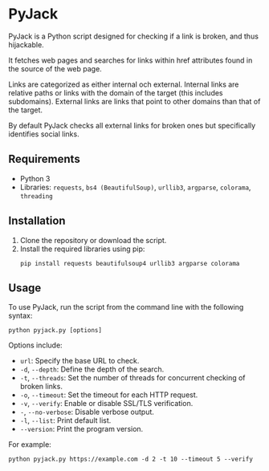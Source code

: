 
# PyJack

PyJack is a Python script designed for checking if a link is broken, and thus hijackable.

It fetches web pages and searches for links within href attributes found in the source of the web page. 

Links are categorized as either internal och external. 
Internal links are relative paths or links with the domain of the target (this includes subdomains).
External links are links that point to other domains than that of the target.

By default PyJack checks all external links for broken ones but specifically identifies social links.

## Requirements

- Python 3
- Libraries: `requests`, `bs4 (BeautifulSoup)`, `urllib3`, `argparse`, `colorama`, `threading`

## Installation

1. Clone the repository or download the script.
2. Install the required libraries using pip:
   ```
   pip install requests beautifulsoup4 urllib3 argparse colorama
   ```

## Usage

To use PyJack, run the script from the command line with the following syntax:

```
python pyjack.py [options]
```

Options include:

- `url`: Specify the base URL to check.
- `-d`, `--depth`: Define the depth of the search.
- `-t`, `--threads`: Set the number of threads for concurrent checking of broken links.
- `-o`, `--timeout`: Set the timeout for each HTTP request.
- `-v`, `--verify`: Enable or disable SSL/TLS verification.
- `-`, `--no-verbose`: Disable verbose output.
- `-l`, `--list`: Print default list.
- `--version`: Print the program version.

For example:

```
python pyjack.py https://example.com -d 2 -t 10 --timeout 5 --verify
```

